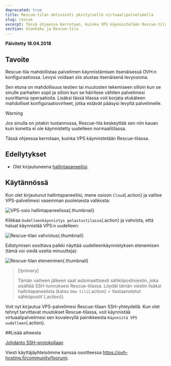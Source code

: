 ```yaml
---
deprecated: true
title: Rescue-tilan aktivointi yksityisellä virtuaalipalvelimella
slug: rescue
excerpt: Tässä ohjeessa kerrotaan, kuinka VPS käynnistetään Rescue-tilassa.
section: Vianhaku ja Rescue-tila
---
```


**Päivitetty 18.04.2018**

## Tavoite

Rescue-tila mahdollistaa palvelimen käynnistämisen itsenäisessä OVH:n konfiguraatiossa. Levysi voidaan siis alustaa itsenäisenä levyosiona. 

Sen etuna on mahdollisuus testien tai muutosten tekemiseen silloin kun se sinulle parhaiten sopii ja silloin kun se häiritsee vähiten palvelimesi suorittamia operaatioita. Lisäksi tässä tilassa voit korjata etukäteen mahdolliset konfiguraatiovirheet, jotka estävät pääsysi levyltä palvelimelle.

>[!warning]
>
> Jos sinulla on jotakin tuotannossa, Rescue-tila keskeyttää sen niin kauan kuin konetta ei ole käynnistetty uudelleen normaalitilassa. 
> 

Tässä ohjeessa kerrotaan, kuinka VPS käynnistetään Rescue-tilassa.

## Edellytykset

- Olet kirjautuneena [hallintapaneeliisi](https://www.ovh.com/auth/?action=gotomanager&from=https://www.ovh.ie/&ovhSubsidiary=ie).


## Käytännössä

Kun olet kirjautunut hallintapaneeliisi, mene osioon `Cloud`{.action} ja valitse VPS-palvelimesi vasemman puoleisesta valikosta: 

![VPS-osio hallintapaneelissa](images/vps_rescue1.png){.thumbnail}

Klikkaa `Uudelleenkäynnistys pelastustilassa`{.action} ja vahvista, että haluat käynnistää VPS:n uudelleen:

![Rescue-tilan vahvistus](images/vps_rescue2.png){.thumbnail}

Edistymisen osoittava palkki näyttää uudelleenkäynnistyksen etenemisen (tämä voi viedä useita minuutteja):

![Rescue-tilan eteneminen](images/rescue_task.png){.thumbnail}

> [!primary]
>
>Tämän vaiheen jälkeen saat automaattisesti sähköpostiviestin, joka sisältää SSH-tunnuksesi Rescue-tilassa. Löydät tämän viestin lisäksi hallintapaneelista (katso `Oma tili`{.action} > Vastaanotetut sähköpostit`{.action}).
> 

Voit nyt kirjautua VPS-palvelimesi Rescue-tilaan SSH-yhteydellä. Kun olet tehnyt tarvittavat muutokset Rescue-tilassa, voit käynnistää virtuaalipalvelimesi sen kovalevyllä painikkeesta `Käynnistä VPS uudelleen`{.action}.


##Lisää aiheesta

[Johdanto SSH-protokollaan](https://docs.ovh.com/fi/dedicated/ssh-johdanto/)

Viesti käyttäjäyhteisömme kanssa osoitteessa <https://ovh-hosting.fi/community/foorumi>.